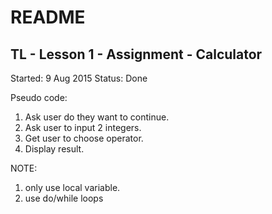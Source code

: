# README #
## TL - Lesson 1 - Assignment - Calculator ##

Started: 9 Aug 2015
Status: Done

Pseudo code:
1. Ask user do they want to continue.
2. Ask user to input 2 integers. 
3. Get user to choose operator.
4. Display result.

NOTE: 
1. only use local variable.
2. use do/while loops